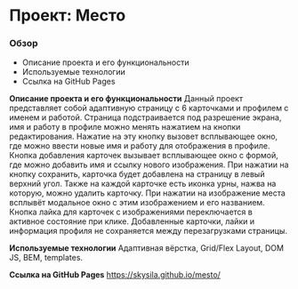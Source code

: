 # Проект: Место

### Обзор

* Описание проекта и его функциональности
* Используемые технологии
* Ссылка на GitHub Pages

**Описание проекта и его функциональности**
Данный проект представляет собой адаптивную страницу с 6 карточками и профилем с именем и работой. Страница подстраивается под разрешение экрана, имя и работу в профиле можно менять нажатием на кнопки редактирования. Нажатие на эту кнопку вызовет всплывающее окно, где можно ввести новые имя и работу для отображения в профиле. Кнопка добавления карточек вызывает всплывающее окно с формой, где можно добавить имя и ссылку нового изображения. При нажатии на кнопку сохранить, карточка будет добавлена на страницу в левый верхний угол. Также на каждой карточке есть иконка урны, нажва на которую, можно удалить карточку. При нажатии на изображение места всплывёт модальное окно с этим изображением и его названием. Кнопка лайка для карточек с изображениями переключается в активное состояние при клике. Добавленные карточки, лайки и информация профиля не сохраняется между перезагрузками страницы.  

**Используемые технологии**
Адаптивная вёрстка, Grid/Flex Layout, DOM JS, BEM, templates. 

**Ссылка на GitHub Pages**
https://skysila.github.io/mesto/


